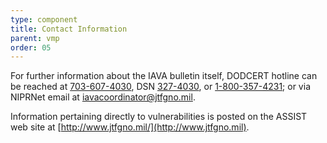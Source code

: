 ```yaml
---
type: component
title: Contact Information
parent: vmp
order: 05
---
```

For further information about the IAVA bulletin itself, DODCERT hotline can be reached at [703-607-4030](tel:703-607-4030), DSN [327-4030](tel:327-4030), or [1-800-357-4231](tel:1-800-357-4231); or via NIPRNet email at [iavacoordinator@jtfgno.mil](email:iavacoordinator@jtfgno.mil).

Information pertaining directly to vulnerabilities is posted on the ASSIST web site at [http://www.jtfgno.mil/](http://www.jtfgno.mil).
